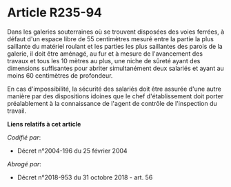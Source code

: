 # Article R235-94

Dans les galeries souterraines où se trouvent disposées des voies ferrées, à défaut d'un espace libre de 55 centimètres
mesuré entre la partie la plus saillante du matériel roulant et les parties les plus saillantes des parois de la galerie, il
doit être aménagé, au fur et à mesure de l'avancement des travaux et tous les 10 mètres au plus, une niche de sûreté ayant
des dimensions suffisantes pour abriter simultanément deux salariés et ayant au moins 60 centimètres de profondeur.

En cas d'impossibilité, la sécurité des salariés doit être assurée d'une autre manière par des dispositions idoines que le
chef d'établissement doit porter préalablement à la connaissance de l'agent de contrôle de l'inspection du travail.

**Liens relatifs à cet article**

_Codifié par_:

  - Décret n°2004-196 du 25 février 2004

_Abrogé par_:

  - Décret n°2018-953 du 31 octobre 2018 - art. 56
